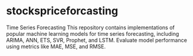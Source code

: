 # stockspriceforcasting
Time Series Forecasting This repository contains implementations of popular machine learning models for time series forecasting, including ARIMA, ANN, ETS, SVR, Prophet, and LSTM. Evaluate model performance using metrics like MAE, MSE, and RMSE.
